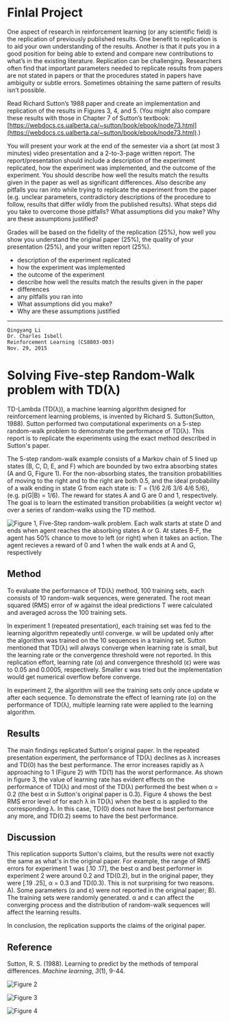 # Finlal Project

One aspect of research in reinforcement learning (or any scientific field) is the replication of previously published results. One benefit to replication is to aid your own understanding of the results. Another is that it puts you in a good position for being able to extend and compare new contributions to what’s in the existing literature. Replication can be challenging. Researchers often find that important parameters needed to replicate results from papers are not stated in papers or that the procedures stated in papers have ambiguity or subtle errors. Sometimes obtaining the same pattern of results isn’t possible.

Read Richard Sutton’s 1988 paper and create an implementation and replication of the results in Figures 3, 4, and 5. (You might also compare these results with those in Chapter 7 of Sutton’s textbook: [https://webdocs.cs.ualberta.ca/~sutton/book/ebook/node73.html](https://webdocs.cs.ualberta.ca/~sutton/book/ebook/node73.html).)

You will present your work at the end of the semester via a short (at most 3 minutes) video presentation and a 2-to-3-page written report. The report/presentation should include a description of the experiment replicated, how the experiment was implemented, and the outcome of the experiment. You should describe how well the results match the results given in the paper as well as significant differences. Also describe any pitfalls you ran into while trying to replicate the experiment from the paper (e.g. unclear parameters, contradictory descriptions of the procedure to follow, results that differ wildly from the published results). What steps did you take to overcome those pitfalls? What assumptions did you make? Why are these assumptions justified?

Grades will be based on the fidelity of the replication (25%), how well you show you understand the original paper (25%), the quality of your presentation (25%), and your written report (25%).

* description of the experiment replicated
* how the experiment was implemented
* the outcome of the experiment
*  describe how well the results match the results given in the paper
*  differences
*  any pitfalls you ran into 
*  What assumptions did you make? 
*  Why are these assumptions justified


----

```
Qingyang LiDr. Charles IsbellReinforcement Learning (CS8803-O03)Nov. 29, 2015```
# Solving Five-step Random-Walk problem with TD(λ)
TD-Lambda (TD(λ)), a machine learning algorithm designed for reinforcement learning problems, is invented by Richard S. Sutton(Sutton, 1988). Sutton performed two computational experiments on a 5-step random-walk problem to demonstrate the performance of TD(λ). This report is to replicate the experiments using the exact method described in Sutton's paper.

The 5-step random-walk example consists of a Markov chain of 5 lined up states (B, C, D, E, and F) which are bounded by two extra absorbing states (A and G, Figure 1). For the non-absorbing states, the transition probabilities of moving to the right and to the right are both 0.5, and the ideal probability of a walk ending in state G from each state is: T = {1/6 2/6 3/6 4/6 5/6}, (e.g. p(G|B) = 1/6). The reward for states A and G are 0 and 1, respectively. The goal is to learn the estimated transition probabilities (a weight vector w) over a series of random-walks using the TD method. 

![Figure 1, Five-Step random-walk problem. Each walk starts at state D and ends when agent reaches the absorbing states A or G. At states B-F, the agent has 50% chance to move to left (or right) when it takes an action. The agent recieves a reward of 0 and 1 when the walk ends at A and G, respectively ](http://upload-images.jianshu.io/upload_images/118382-426db6014708354f.png?imageMogr2/auto-orient/strip%7CimageView2/2/w/1240)

## Method

To evaluate the performance of TD(λ) method, 100 training sets, each consists of 10 random-walk sequences, were generated. The root mean squared (RMS) error of w against the ideal predictions T were calculated and averaged across the 100 training sets.

In experiment 1 (repeated presentation), each training set was fed to the learning algorithm repeatedly until converge. w will be updated only after the algorithm was trained on the 10 sequences in a training set. Sutton mentioned that TD(λ) will always converge when learning rate is small, but the learning rate or the convergence threshold were not reported. In this replication effort, learning rate (α) and convergence threshold (ε) were was to 0.05 and 0.0005, respectively. Smaller ε was tried but the implementation would get numerical overflow before converge.

In experiment 2, the algorithm will see the training sets only once update w after each sequence. To demonstrate the effect of learning rate (α) on the performance of TD(λ), multiple learning rate were applied to the learning algorithm.

## Results

The main findings replicated Sutton's original paper. In the repeated presentation experiment,  the performance of TD(λ) declines as λ increases and TD(0) has the best performance. The error increases rapidly as λ approaching to 1 (Figure 2) with TD(1) has the worst performance. As shown in figure 3, the value of learning rate has evident effects on the performance of TD(λ) and most of the TD(λ) performed the best when α = 0.2 (the best α in Sutton's original paper is 0.3). Figure 4 shows the best RMS error level of for each λ in TD(λ) when the best α is applied to the corresponding λ. In this case, TD(0) does not have the best performance any more, and TD(0.2) seems to have the best performance.

## Discussion

This replication supports Sutton's claims, but the results were not exactly the same as what's in the original paper. For example, the range of RMS errors for experiment 1 was [.10 .17], the best α and best performer in experiment 2 were around 0.2 and TD(0.2), but in the original paper, they were [.19 .25], α = 0.3 and TD(0.3). This is not surprising for two reasons. A). Some parameters (α and ε) were not reported in the original paper; B). The training sets were randomly generated.  α and ε can affect the converging process and the distribution of random-walk sequences will affect the learning results.

In conclusion, the replication supports the claims of the original paper.

## Reference

Sutton, R. S. (1988). Learning to predict by the methods of temporal differences. *Machine learning*, *3*(1), 9-44.


![Figure 2](http://upload-images.jianshu.io/upload_images/118382-ca54c580351420fb.png?imageMogr2/auto-orient/strip%7CimageView2/2/w/1240)


![Figure 3](http://upload-images.jianshu.io/upload_images/118382-6e191b5092025419.png?imageMogr2/auto-orient/strip%7CimageView2/2/w/1240)


![Figure 4](http://upload-images.jianshu.io/upload_images/118382-d8949b9e2c90647e.png?imageMogr2/auto-orient/strip%7CimageView2/2/w/1240)
